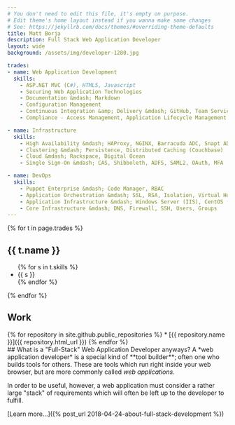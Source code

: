 ```yaml
---
# You don't need to edit this file, it's empty on purpose.
# Edit theme's home layout instead if you wanna make some changes
# See: https://jekyllrb.com/docs/themes/#overriding-theme-defaults
title: Matt Borja
description: Full Stack Web Application Developer
layout: wide
background: /assets/img/developer-1280.jpg

trades:
- name: Web Application Development
  skills:
    - ASP.NET MVC (C#), HTML5, Javascript
    - Securing Web Application Technologies
    - Documentation &mdash; Markdown
    - Configuration Management
    - Continuous Integration &amp; Delivery &mdash; GitHub, Team Services, TeamCity
    - Compliance - Access Management, Application Lifecycle Management

- name: Infrastructure
  skills:
    - High Availability &mdash; HAProxy, NGINX, Barracuda ADC, Snapt ADC
    - Clustering &mdash; Persistence, Distributed Caching (Couchbase)
    - Cloud &mdash; Rackspace, Digital Ocean
    - Single Sign-On &mdash; CAS, Shibboleth, ADFS, SAML2, OAuth, MFA

- name: DevOps
  skills:
    - Puppet Enterprise &mdash; Code Manager, RBAC
    - Application Orchestration &mdash; SSL, RSA, Isolation, Virtual Hosts, Shares
    - Application Infrastructure &mdash; Windows Server (IIS), CentOS (Tomcat)
    - Core Infrastructure &mdash; DNS, Firewall, SSH, Users, Groups
---
```


<div class="container">

{% for t in page.trades %}
<section class="component" markdown="1">
<div class="row">
<div class="col-md-4 component-title">
<h2>{{ t.name }}</h2>
</div>
<div class="col-md-8">
<ul>
{% for s in t.skills %}
<li>{{ s }}</li>
{% endfor %}
</ul>
</div>
</div>
</section>
{% endfor %}

<section class="component" markdown="1">
<div class="row">
<div class="col-md-4 component-title">
<h2>Work</h2>
</div>
<div class="col-md-8">
<div style="max-height: 400px; overflow: auto;" markdown="1">
{% for repository in site.github.public_repositories %}
  * [{{ repository.name }}]({{ repository.html_url }})
{% endfor %}
</div>
</div>
</div>
</section>

</div>

<section class="feature">
  <div class="container">
    <div class="row">
      <div class="col-md-3">
        <i class="far fa-question-circle" style="font-size: 200px;"></i>
      </div>
      <div class="col-md-9">
<div markdown="1">
## What is a "Full-Stack" Web Application Developer anyways?
A *web application developer* is a special kind of **tool builder**; often one who builds tools for others. These are tools which run right inside your web browser, but are more commonly called <em>web applications</em>.

In order to be useful, however, a web application must consider a rather large "stack" of requirements which will often be left up to the developer to fulfill.

[Learn more...]({% post_url 2018-04-24-about-full-stack-development %})
</div>
      </div>
    </div>
  </div>
</section>
